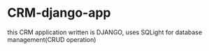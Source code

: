 # CRM-django-app
this CRM application written is DJANGO, uses SQLight for database management(CRUD operation)
